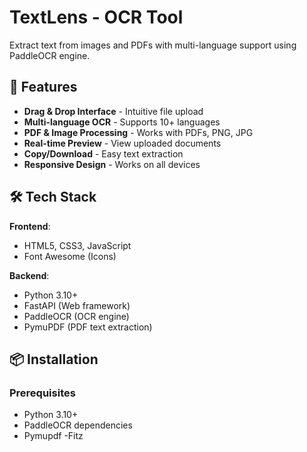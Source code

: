 # TextLens - OCR Tool


Extract text from images and PDFs with multi-language support using PaddleOCR engine.

## 🚀 Features

- **Drag & Drop Interface** - Intuitive file upload
- **Multi-language OCR** - Supports 10+ languages
- **PDF & Image Processing** - Works with PDFs, PNG, JPG
- **Real-time Preview** - View uploaded documents
- **Copy/Download** - Easy text extraction
- **Responsive Design** - Works on all devices

## 🛠️ Tech Stack

**Frontend**:
- HTML5, CSS3, JavaScript
- Font Awesome (Icons)

**Backend**:
- Python 3.10+
- FastAPI (Web framework)
- PaddleOCR (OCR engine)
- PymuPDF (PDF text extraction)

## 📦 Installation

### Prerequisites
- Python 3.10+
- PaddleOCR dependencies
- Pymupdf -Fitz
